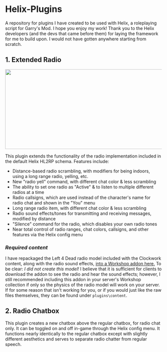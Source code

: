 # Helix-Plugins
A repository for plugins I have created to be used with Helix, a roleplaying script for Garry's Mod. I hope you enjoy my work! Thank you to the Helix developers (and the devs that came before them) for laying the framework for me to build upon. I would not have gotten anywhere starting from scratch.

## 1. Extended Radio

<p align="center">
  <img width="550" height="256" src="https://github.com/fauxzor/Helix-Plugins/blob/master/extended_radio_short.png">
</p>

This plugin extends the functionality of the radio implementation included in the default Helix HL2RP schema. Features include:
- Distance-based radio scrambling, with modifiers for being indoors, using a long range radio, yelling, etc.
- New "radio yell" command, with different chat color & less scrambling
- The ability to set one radio as "Active" & to listen to multiple different radios at a time
- Radio callsigns, which are used instead of the character's name for radio chat and shown in the "You" menu
- Long range radio item, with different chat color & less scrambling
- Radio sound effects/tones for transmitting and receiving messages, modified by distance
- "Silence" command for the radio, which disables your own radio tones
- Near total control of radio ranges, chat colors, callsigns, and other features via the Helix config menu

### *Required content*
I have repackaged the Left 4 Dead radio model included with the Clockwork content, along with the radio sound effects, [into a Workshop addon here.](https://steamcommunity.com/sharedfiles/filedetails/?id=1866763987) To be clear: *I did not create this model!* I believe that it is sufficient for clients to download the addon to see the radio and hear the sound effects; however, I still recommended including this addon in your server's Workshop collection if only so the physics of the radio model will work on your server. If for some reason that isn't working for you, or if you would just like the raw files themselves, they can be found under `plugins\content`.

## 2. Radio Chatbox
This plugin creates a new chatbox above the regular chatbox, for radio chat only. It can be toggled on and off in-game through the Helix config menu. It functions nearly identically to the regular chatbox except with slightly different aesthetics and serves to separate radio chatter from regular speech.
